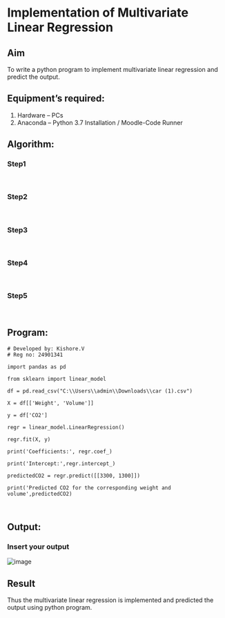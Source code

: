 # Implementation of Multivariate Linear Regression
## Aim
To write a python program to implement multivariate linear regression and predict the output.
## Equipment’s required:
1.	Hardware – PCs
2.	Anaconda – Python 3.7 Installation / Moodle-Code Runner
## Algorithm:
### Step1
<br>

### Step2
<br>

### Step3
<br>

### Step4
<br>

### Step5
<br>

## Program:
```
# Developed by: Kishore.V
# Reg no: 24901341

import pandas as pd

from sklearn import linear_model

df = pd.read_csv("C:\\Users\\admin\\Downloads\\car (1).csv")

X = df[['Weight', 'Volume']]

y = df['CO2']

regr = linear_model.LinearRegression()

regr.fit(X, y)

print('Coefficients:', regr.coef_)

print('Intercept:',regr.intercept_)

predictedCO2 = regr.predict([[3300, 1300]])

print('Predicted CO2 for the corresponding weight and volume',predictedCO2)



```
## Output:

### Insert your output
![image](https://github.com/user-attachments/assets/7a17af54-f012-496a-889e-626ba3d1ec29)


## Result
Thus the multivariate linear regression is implemented and predicted the output using python program.
